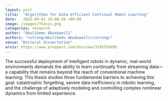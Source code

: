 ```yaml
---
layout: post
title:  "Algorithms for Data-efficient Continual Robot Learning"
date:   2025-09-01 18:08:39 +00:00
image: /images/Thesis.png
categories: research
author: "Abulikemu Abuduweili"
authors: "<strong>Abulikemu Abuduweili</strong>"
venue: "Doctoral dissertation"
arxiv: https://www.proquest.com/docview/3245554995
---
```



The successful deployment of intelligent robots in dynamic, real-world environments demands the ability to learn continually from streaming data—a capability that remains beyond the reach of conventional machine learning. This thesis studies three fundamental barriers to achieving this goal: catastrophic forgetting, severe data inefficiency in robotic learning, and the challenge of adaptively modeling and controlling complex nonlinear dynamics from limited experience.
